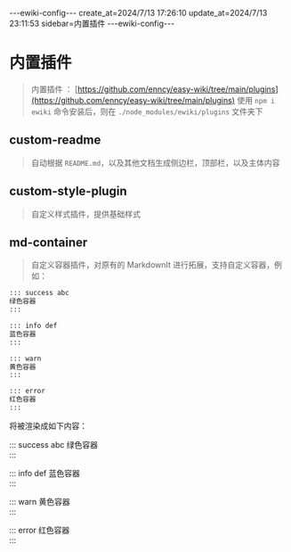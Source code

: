 ---ewiki-config---
create_at=2024/7/13 17:26:10
update_at=2024/7/13 23:11:53
sidebar=内置插件
---ewiki-config---
# 内置插件

> 内置插件 ： [https://github.com/enncy/easy-wiki/tree/main/plugins](https://github.com/enncy/easy-wiki/tree/main/plugins)
> 使用 `npm i ewiki` 命令安装后，则在 `./node_modules/ewiki/plugins` 文件夹下

## custom-readme

> 自动根据 `README.md`，以及其他文档生成侧边栏，顶部栏，以及主体内容

## custom-style-plugin

> 自定义样式插件，提供基础样式

## md-container

> 自定义容器插件，对原有的 MarkdownIt 进行拓展，支持自定义容器，例如：

```md
::: success abc
绿色容器    
:::

::: info def
蓝色容器        
:::

::: warn 
黄色容器        
:::     

::: error 
红色容器        
:::     
```

将被渲染成如下内容：

::: success abc
绿色容器    
:::

::: info def
蓝色容器        
:::

::: warn 
黄色容器        
:::     

::: error 
红色容器        
:::     
